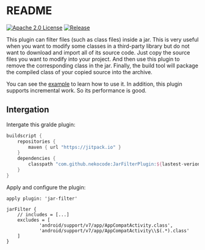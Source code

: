 # README
[![Apache 2.0 License](https://img.shields.io/badge/license-Apache%202.0-blue.svg?style=flat)](http://www.apache.org/licenses/LICENSE-2.0.html) [![Release](https://jitpack.io/v/nekocode/JarFilterPlugin.svg)](https://jitpack.io/#nekocode/JarFilterPlugin)

This plugin can filter files (such as class files) inside a jar. This is very useful when you want to modify some classes in a third-party library but do not want to download and import all of its source code. Just copy the source files you want to modify into your project. And then use this plugin to remove the corresponding class in the jar. Finally, the build tool will package the compiled class of your copied source into the archive.

You can see the [example](example) to learn how to use it. In addition, this plugin supports incremental work. So its performance is good.

## Intergation

Intergate this gralde plugin:

```gradle
buildscript {
    repositories {
        maven { url "https://jitpack.io" }
    }
    dependencies {
        classpath "com.github.nekocode:JarFilterPlugin:${lastest-verion}"
    }
}
```

Apply and configure the plugin:

```gralde
apply plugin: 'jar-filter'

jarFilter {
    // includes = [...]
    excludes = [
            'android/support/v7/app/AppCompatActivity.class',
            'android/support/v7/app/AppCompatActivity\\$(.*).class'
    ]
}
```
